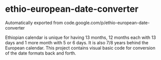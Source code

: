 # ethio-european-date-converter
Automatically exported from code.google.com/p/ethio-european-date-converter

Ethiopian calendar is unique for having 13 months, 12 months each with 13 days and 1 more month with 5 or 6 days. It is also 7/8 years
behind the European calendar. This project contains visual basic code for conversion of the date formats back and forth.
